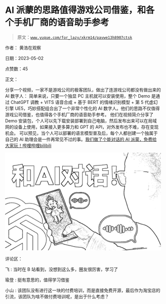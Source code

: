 # AI 派蒙的思路值得游戏公司借鉴，和各个手机厂商的语音助手参考

> 原文：[`www.yuque.com/for_lazy/xkrm14/pavwe13h8907ctsk`](https://www.yuque.com/for_lazy/xkrm14/pavwe13h8907ctsk)

作者： 黄浩在观察

日期：2023-05-02

点赞数：45

正文：

分享一个视频，一家不是游戏公司的极客团队，做出了连游戏公司都没有做出来的 AI 数字人： 简单来说，只要一个独显 PC 主机就可以安装使用，整个 Demo 是通过 ChatGPT 调教 + VITS 语音合成 + 基于 BERT 的情绪识别模型 + 第 5 代虚幻引擎 UE5，巧妙搭配组合出了一个非常个性化的 AI 数字人。他们的思路不仅值得游戏公司借鉴，也值得各个手机厂商的语音助手参考。 他们在视频简介分享了 Demo 安装包，个人可以先下载安装部署到自己电脑，然后发布出来可以在局域网的设备上使用，如果接入更多算力和 GPT 的 API，对外发布也不难，存在变现机会。 可以预见，当个人可以部署的语言模型普及后，每个人都创建一个独属于自己的 AI 助理会是一件再常见不过的事。[我们做了个能对话的 AI 派蒙，免费给大家玩！哔哩哔哩bilibili](https://www.bilibili.com/video/BV1bm4y117ba)

![](img/9c75bf95a5cbe20759688fb48f491cde.png)

评论区：

飞 : 当时在 B 站看到，没想到这么多，圈友很厉害，学习了

瑜登 : 挺有意思的，值得学习借鉴

小山 : 该团队没有进行这一块的付费培训，而是直接免费开源，最后作为淘宝店的引流，该团队为啥不做付费培训呢，是出于什么考虑？

